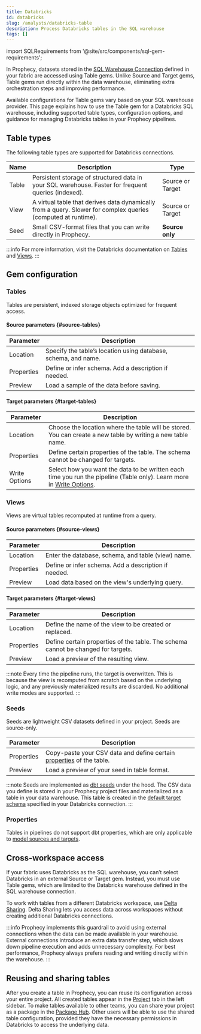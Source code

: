 ```yaml
---
title: Databricks
id: databricks
slug: /analysts/databricks-table
description: Process Databricks tables in the SQL warehouse
tags: []
---
```


import SQLRequirements from '@site/src/components/sql-gem-requirements';

<SQLRequirements
  execution_engine="SQL Warehouse"
  sql_package_name=""
  sql_package_version=""
/>

In Prophecy, datasets stored in the [SQL Warehouse Connection](docs/administration/fabrics/prophecy-fabrics/create-fabric.md#connections) defined in your fabric are accessed using Table gems. Unlike Source and Target gems, Table gems run directly within the data warehouse, eliminating extra orchestration steps and improving performance.

Available configurations for Table gems vary based on your SQL warehouse provider. This page explains how to use the Table gem for a Databricks SQL warehouse, including supported table types, configuration options, and guidance for managing Databricks tables in your Prophecy pipelines.

## Table types

The following table types are supported for Databricks connections.

| Name  | Description                                                                                                   | Type             |
| ----- | ------------------------------------------------------------------------------------------------------------- | ---------------- |
| Table | Persistent storage of structured data in your SQL warehouse. Faster for frequent queries (indexed).           | Source or Target |
| View  | A virtual table that derives data dynamically from a query. Slower for complex queries (computed at runtime). | Source or Target |
| Seed  | Small CSV-format files that you can write directly in Prophecy.                                               | **Source only**  |

:::info
For more information, visit the Databricks documentation on [Tables](https://docs.databricks.com/aws/en/tables/table-overview) and [Views](https://docs.databricks.com/aws/en/views/).
:::

## Gem configuration

### Tables

Tables are persistent, indexed storage objects optimized for frequent access.

#### Source parameters {#source-tables}

| Parameter  | Description                                                    |
| ---------- | -------------------------------------------------------------- |
| Location   | Specify the table’s location using database, schema, and name. |
| Properties | Define or infer schema. Add a description if needed.           |
| Preview    | Load a sample of the data before saving.                       |

#### Target parameters {#target-tables}

| Parameter     | Description                                                                                                                                  |
| ------------- | -------------------------------------------------------------------------------------------------------------------------------------------- |
| Location      | Choose the location where the table will be stored. You can create a new table by writing a new table name.                                  |
| Properties    | Define certain properties of the table. The schema cannot be changed for targets.                                                            |
| Write Options | Select how you want the data to be written each time you run the pipeline (Table only). Learn more in [Write Options](/table-write-options). |

### Views

Views are virtual tables recomputed at runtime from a query.

#### Source parameters {#source-views}

| Parameter  | Description                                          |
| ---------- | ---------------------------------------------------- |
| Location   | Enter the database, schema, and table (view) name.   |
| Properties | Define or infer schema. Add a description if needed. |
| Preview    | Load data based on the view's underlying query.      |

#### Target parameters {#target-views}

| Parameter  | Description                                                                       |
| ---------- | --------------------------------------------------------------------------------- |
| Location   | Define the name of the view to be created or replaced.                            |
| Properties | Define certain properties of the table. The schema cannot be changed for targets. |
| Preview    | Load a preview of the resulting view.                                             |

:::note
Every time the pipeline runs, the target is overwritten. This is because the view is recomputed from scratch based on the underlying logic, and any previously materialized results are discarded. No additional write modes are supported.
:::

### Seeds

Seeds are lightweight CSV datasets defined in your project. Seeds are source-only.

| Parameter  | Description                                                                                                            |
| ---------- | ---------------------------------------------------------------------------------------------------------------------- |
| Properties | Copy-paste your CSV data and define certain [properties](https://docs.getdbt.com/reference/seed-configs) of the table. |
| Preview    | Load a preview of your seed in table format.                                                                           |

:::note
Seeds are implemented as [dbt seeds](https://docs.getdbt.com/docs/build/seeds) under the hood. The CSV data you define is stored in your Prophecy project files and materialized as a table in your data warehouse. This table is created in the [default target schema](/administration/fabrics/prophecy-fabrics/connections/databricks#connection-parameters) specified in your Databricks connection.
:::

### Properties

Tables in pipelines do not support dbt properties, which are only applicable to [model sources and targets](/engineers/model-sources-and-targets).

## Cross-workspace access

If your fabric uses Databricks as the SQL warehouse, you can’t select Databricks in an external Source or Target gem. Instead, you must use Table gems, which are limited to the Databricks warehouse defined in the SQL warehouse connection.

To work with tables from a different Databricks workspace, use [Delta Sharing](https://docs.databricks.com/aws/en/delta-sharing/). Delta Sharing lets you access data across workspaces without creating additional Databricks connections.

:::info
Prophecy implements this guardrail to avoid using external connections when the data can be made available in your warehouse. External connections introduce an extra data transfer step, which slows down pipeline execution and adds unnecessary complexity. For best performance, Prophecy always prefers reading and writing directly within the warehouse.
:::

## Reusing and sharing tables

After you create a table in Prophecy, you can reuse its configuration across your entire project. All created tables appear in the [Project](/analysts/project-editor) tab in the left sidebar. To make tables available to other teams, you can share your project as a package in the [Package Hub](/engineers/package-hub). Other users will be able to use the shared table configuration, provided they have the necessary permissions in Databricks to access the underlying data.

